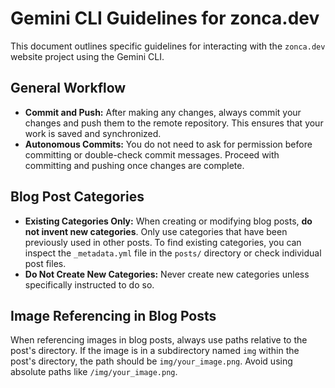 # Gemini CLI Guidelines for zonca.dev

This document outlines specific guidelines for interacting with the `zonca.dev` website project using the Gemini CLI.

## General Workflow

- **Commit and Push:** After making any changes, always commit your changes and push them to the remote repository. This ensures that your work is saved and synchronized.
- **Autonomous Commits:** You do not need to ask for permission before committing or double-check commit messages. Proceed with committing and pushing once changes are complete.

## Blog Post Categories

- **Existing Categories Only:** When creating or modifying blog posts, **do not invent new categories**. Only use categories that have been previously used in other posts. To find existing categories, you can inspect the `_metadata.yml` file in the `posts/` directory or check individual post files.
- **Do Not Create New Categories:** Never create new categories unless specifically instructed to do so.

## Image Referencing in Blog Posts

When referencing images in blog posts, always use paths relative to the post's directory. If the image is in a subdirectory named `img` within the post's directory, the path should be `img/your_image.png`. Avoid using absolute paths like `/img/your_image.png`.